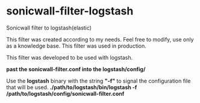 # sonicwall-filter-logstash
Sonicwall filter to logstash(elastic)

This filter was created according to my needs.
Feel free to modify, use only as a knowledge base.
This filter was used in production.

This filter was developed to be used with logstash.

<b>past the sonicwall-filter.conf into the logstash/config/</b>

Use the <b>logstash</b> binary with the string <b>"-f"</b> to signal the configuration file that
will be used.<n>
<b>./path/to/logstash/bin/logstash -f /path/to/logstash/config/sonicwall-filter.conf </b>
